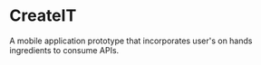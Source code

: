 # CreateIT
A mobile application prototype that incorporates user's on hands ingredients to consume APIs.

